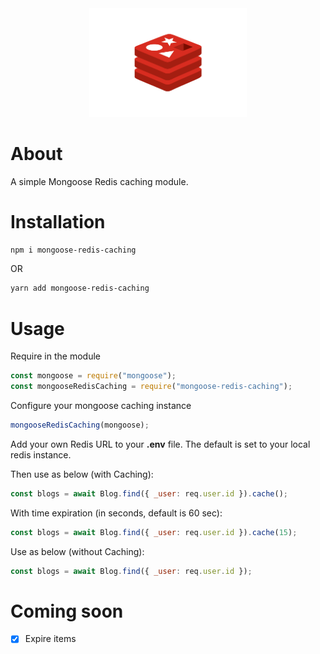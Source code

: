 <div align="center">
    <img src="./assets/redis-logo.png" width="50%" height="75%">
</div>

# About

A simple Mongoose Redis caching module.

# Installation

```sh
npm i mongoose-redis-caching
```

OR

```sh
yarn add mongoose-redis-caching
```

# Usage

Require in the module

```javascript
const mongoose = require("mongoose");
const mongooseRedisCaching = require("mongoose-redis-caching");
```

Configure your mongoose caching instance

```javascript
mongooseRedisCaching(mongoose);
```

Add your own Redis URL to your **.env** file. The default is set to your local redis instance.

Then use as below (with Caching):

```javascript
const blogs = await Blog.find({ _user: req.user.id }).cache();
```

With time expiration (in seconds, default is 60 sec):

```javascript
const blogs = await Blog.find({ _user: req.user.id }).cache(15);
```

Use as below (without Caching):

```javascript
const blogs = await Blog.find({ _user: req.user.id });
```

# Coming soon

- [x] Expire items

